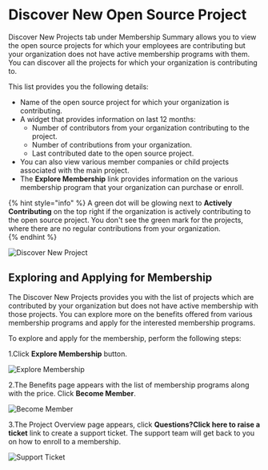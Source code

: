 # Discover New Open Source Project

Discover New Projects tab under Membership Summary allows you to view the open source projects for which your employees are contributing but your organization does not have active membership programs with them. You can discover all the projects for which your organization is contributing to. 

This list provides you the following details:

* Name of the open source project for which your organization is contributing.
* A widget that provides information on last 12 months:
  * Number of contributors from your organization contributing to the project.
  * Number of contributions from your organization. 
  * Last contributed date to the open source project. 
* You can also view various member companies or child projects associated with the main project.
* The **Explore Membership** link provides information on the various membership program that your organization can purchase or enroll.

{% hint style="info" %}
A green dot will be glowing next to **Actively Contributing** on the top right if the organization is actively contributing to the open source project. You don't see the green mark for the projects, where there are no regular contributions from your organization.   
{% endhint %}

![Discover New Project](https://files.gitbook.com/v0/b/gitbook-28427.appspot.com/o/assets%2F-MgAESFs0H7zYsmTgcOZ%2F-MgvB-FOhvMOUR2DndWo%2F-MgvBXW2g4nxBfolCVVm%2FNew%20Project.png?alt=media\&token=6ff3f299-47d2-4eb8-8bfa-f3d11c32ae91)

## Exploring and Applying for Membership 

The Discover New Projects provides you with the list of projects which are contributed by your organization but does not have active membership with those projects. You can explore more on the benefits offered from various membership programs and apply for the interested membership programs. 

To explore and apply for the membership, perform the following steps:

1.Click **Explore Membership** button. 

![Explore Membership](https://files.gitbook.com/v0/b/gitbook-28427.appspot.com/o/assets%2F-MgAESFs0H7zYsmTgcOZ%2F-MgvCr9CJ59S3WBtLxg8%2F-MgvDksfj7LnOC321g-e%2FExplore_Membership.png?alt=media\&token=b544fb59-7cac-4467-81c0-e9f6ce312a26)

2.The Benefits page appears with the list of membership programs along with the price. Click **Become Member**.  

![Become Member](https://files.gitbook.com/v0/b/gitbook-28427.appspot.com/o/assets%2F-MgAESFs0H7zYsmTgcOZ%2F-MgvCr9CJ59S3WBtLxg8%2F-MgvF60d_nr6GgBcrR4h%2FBecome%20Member.gif?alt=media\&token=5ee93b8a-0b25-4dae-a6de-2e81703d7a26)

3.The Project Overview page appears, click **Questions?Click here to raise a ticket** link to create a support ticket. The support team will get back to you on how to enroll to a membership. 

![Support Ticket](https://files.gitbook.com/v0/b/gitbook-28427.appspot.com/o/assets%2F-MgAESFs0H7zYsmTgcOZ%2F-MgvFFR4lTUv4YN3bADs%2F-MgvG0gJAUpHwxJknNIp%2FMembership%20Ticker.png?alt=media\&token=3836838c-8532-4210-b85c-e9b831943c3d)



